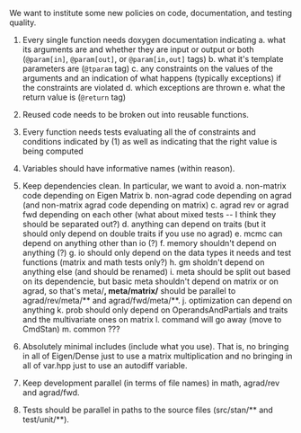 We want to institute some new policies on code, documentation, and testing quality.

1.  Every single function needs doxygen documentation indicating
    a. what its arguments are and whether they are input or output or both (`@param[in]`, `@param[out]`, or `@param[in,out]` tags)
    b.  what it's template parameters are (`@tparam` tag)
    c.  any constraints on the values of the arguments and an indication of what happens (typically exceptions) if the constraints are violated
    d.  which exceptions are thrown 
    e.  what the return value is (`@return` tag)

2.  Reused code needs to be broken out into reusable functions.

3.  Every function needs tests evaluating all the of constraints and conditions indicated by (1) as well as indicating that the right value is being computed

4.  Variables should have informative names (within reason).

5.  Keep dependencies clean.  In particular, we want to avoid
    a.  non-matrix code depending on Eigen Matrix
    b.  non-agrad code depending on agrad (and non-matrix agrad code depending on matrix)
    c.  agrad rev or agrad fwd depending on each other (what about mixed tests -- I think they should be separated out?)
    d.  anything can depend on traits (but it should only depend on double traits if you use no agrad)
    e.  mcmc can depend on anything other than io (?)
    f.  memory shouldn't depend on anything (?)
    g.  io should only depend on the data types it needs and test functions (matrix and math tests only?)
    h.  gm sholdn't depend on anything else (and should be renamed)
    i.  meta should be split out based on its dependencie, but basic meta shouldn't depend on matrix or on agrad, so that's meta/**, meta/matrix/** should be parallel to agrad/rev/meta/** and agrad/fwd/meta/**.
    j.  optimization can depend on anything
    k.  prob should only depend on OperandsAndPartials and traits and the multivariate ones on matrix
    l.  command will go away (move to CmdStan)
    m.  common ???

6.  Absolutely minimal includes (include what you use).  That is, no bringing in all of Eigen/Dense just to use a matrix multiplication and no bringing in all of var.hpp just to use an autodiff variable.

7.  Keep development parallel (in terms of file names) in math, agrad/rev and agrad/fwd.

8.  Tests should be parallel in paths to the source files (src/stan/** and test/unit/**).